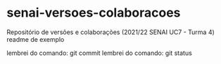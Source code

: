 # senai-versoes-colaboracoes
Repositório de versões e colaborações (2021/22 SENAI UC7 - Turma 4)
readme de exemplo


lembrei do comando: git commit
lembrei do comando: git status

